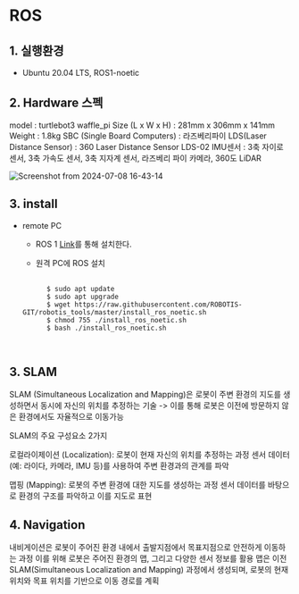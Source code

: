 # ROS


## 1. 실행환경 
- Ubuntu 20.04 LTS, ROS1-noetic
  
## 2. Hardware 스펙
model : turtlebot3 waffle_pi
Size (L x W x H) : 281mm x 306mm x 141mm
Weight : 1.8kg
SBC (Single Board Computers) : 라즈베리파이
LDS(Laser Distance Sensor) : 360 Laser Distance Sensor LDS-02
IMU센서 : 3축 자이로 센서, 3축 가속도 센서, 3축 지자계 센서, 라즈베리 파이 카메라, 360도 LiDAR

![Screenshot from 2024-07-08 16-43-14](https://github.com/yooon613/ROS/assets/124541123/40377f1a-ab2e-4eb1-985d-76f6c1cef767)

## 3. install
+ remote PC</br>
    + ROS 1 [Link](https://emanual.robotis.com/docs/en/platform/turtlebot3/quick-start/)를 통해 설치한다.

    + 원격 PC에 ROS 설치</br>
    <pre>
        <code>
        $ sudo apt update
        $ sudo apt upgrade
        $ wget https://raw.githubusercontent.com/ROBOTIS-GIT/robotis_tools/master/install_ros_noetic.sh
        $ chmod 755 ./install_ros_noetic.sh 
        $ bash ./install_ros_noetic.sh
        </code>

## 3. SLAM
SLAM (Simultaneous Localization and Mapping)은 로봇이 주변 환경의 지도를 생성하면서 동시에 자신의 위치를 추정하는 기술
-> 이를 통해 로봇은 이전에 방문하지 않은 환경에서도 자율적으로 이동가능

SLAM의 주요 구성요소 2가지

로컬라이제이션 (Localization):
로봇이 현재 자신의 위치를 추정하는 과정
센서 데이터(예: 라이다, 카메라, IMU 등)를 사용하여 주변 환경과의 관계를 파악

맵핑 (Mapping):
로봇의 주변 환경에 대한 지도를 생성하는 과정
센서 데이터를 바탕으로 환경의 구조를 파악하고 이를 지도로 표현

## 4. Navigation
내비게이션은 로봇이 주어진 환경 내에서 출발지점에서 목표지점으로 안전하게 이동하는 과정
이를 위해 로봇은 주어진 환경의 맵, 그리고 다양한 센서 정보를 활용
맵은 이전 SLAM(Simultaneous Localization and Mapping) 과정에서 생성되며, 로봇의 현재 위치와 목표 위치를 기반으로 이동 경로를 계획
